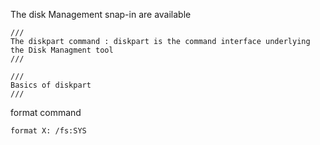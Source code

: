The disk Management snap-in are available

```
///
The diskpart command : diskpart is the command interface underlying the Disk Managment tool 
///

///
Basics of diskpart
///
```

format command 
```
format X: /fs:SYS
```

